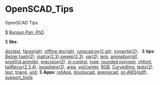 # OpenSCAD_Tips
OpenSCAD Tips

[$](http://forum.openscad.org/mailing_list/MailingListOptions.jtp?forum=1) <u>Runsun Pan, PhD</u>  

$ **libs**:

[doctest](https://github.com/runsun/openscad_doctest), [faces](http://forum.openscad.org/A-faces-function-for-simple-polyhedrons-td12809.html)([git](https://github.com/runsun/faces.scad)), [offline doc](http://forum.openscad.org/Use-openscad-offliner-for-offline-documentation-td13096.html
)([git](https://github.com/runsun/openscad_offliner)), [runscad.py](http://forum.openscad.org/Animating-gif-with-3D-rotation-tp14011p14029.html)([2](http://forum.openscad.org/Symmetrical-Rotation-tp14062p14075.html),[git](https://gist.github.com/runsun/995250a8002386ab9abc)), [synwrite](http://forum.openscad.org/Happy-New-Year-OpenSCAD-syntax-lexer-for-SynWrite-td15402.html)([2](http://www.thingiverse.com/thing:1237864));   $ **tips**: [Bezier](http://forum.openscad.org/Can-you-sweep-a-object-with-fingers-tp19057p19309.html),[hash](http://forum.openscad.org/parameterized-models-td8303.html#a8306)([2](http://forum.openscad.org/Can-I-get-some-code-review-up-in-here-tp12341p12355.html)), [matrix](http://www.thingiverse.com/thing:10249/#files)([2](http://forum.openscad.org/restrict-hull-function-to-one-or-two-dimensions-tp16696p16722.html),[3](https://github.com/lhartmann/openscad_m4lib/blob/master/m4.scad)),[sweep](http://forum.openscad.org/Two-annoyances-td12935i20.html#a13110)([2](http://forum.openscad.org/Vertex-arrays-tp15876p15969.html),[3](http://forum.openscad.org/file/n18324/sweep2.scad)), [var](http://forum.openscad.org/Ignoring-unknown-variable-issue-tp13156p13321.html)([2](http://forum.openscad.org/Special-Variables-tp14477p14512.html)), [lerp](http://forum.openscad.org/Irregular-mesh-generated-tp13765p13779.html ), [animation](http://forum.openscad.org/About-animation-just-for-the-record-just-for-Windows-users-td16733.html)([gif](
http://forum.openscad.org/Animating-gif-with-3D-rotation-tp14011.html), [prodVid](
http://forum.openscad.org/Product-Video-produced-with-OpenSCAD-td15783.html),[animlib](
http://forum.openscad.org/Animation-Motion-Library-td17196.html)), [precision](
http://forum.openscad.org/Inconsistent-conversion-of-floating-number-to-string-at-7th-significant-digit-tp14350.html)([2](
http://forum.openscad.org/Simple-addition-of-numbers-introduces-error-td14408.html)), [xl-control](
http://forum.openscad.org/Parameterlist-Excel-export-to-OpenSCAD-tp15363p15367.html), [type](
http://forum.openscad.org/Determining-what-data-type-a-variable-is-holding-tp16111p16126.html), [rounded polygon](
http://forum.openscad.org/Script-to-replicate-hull-and-minkoswki-for-CSG-export-import-into-FreeCAD-td16537.html), [chfont](
http://forum.openscad.org/How-to-write-a-texture-to-a-face-Solid-in-a-geometric-model-tp16718p16753.html), [tailRecur](
http://forum.openscad.org/Simple-polygon-triangulation-tp16755p16941.html)([2](http://forum.openscad.org/Simple-polygon-triangulation-tp16755p16962.html),[3](http://forum.openscad.org/Tail-recursion-td17040.html),[4](http://forum.openscad.org/Simple-polygon-triangulation-tp16755p16941.html)), [isosphere](http://forum.openscad.org/New-Algorithm-for-Spheres-tp13306p17062.html)([2](http://blog.andreaskahler.com/2009/06/creating-icosphere-mesh-in-code.html)), [area](http://forum.openscad.org/Easy-way-to-get-the-area-of-a-polygon-tp17045p17055.html), [vol/center](http://forum.openscad.org/Volume-and-Center-of-mass-td15421.html), [RGB](http://forum.openscad.org/An-HSV-HSB-to-RGB-Color-function-in-OpenSCAD-td9835.html), [CurvedImg](http://forum.openscad.org/Images-on-curved-cylindrical-surface-td17823.html), [tests](http://forum.openscad.org/Clarifying-behaviors-tp18492p18507.html)([2](http://forum.openscad.org/tests-in-OpenSCAD-td8978.html)), [text](http://forum.openscad.org/Wrapping-text-around-a-complex-geometry-tc18145.html), [triang](http://forum.openscad.org/Simple-polygon-triangulation-td16755.html), [unit](http://forum.openscad.org/Output-inch-hardware-sizes-td19204.html); $ **Apps**: [rollApp](https://www.rollapp.com/launch/openscad), [blockscad](https://blockscad.einsteinsworkshop.com/), [openjscad](http://www.openjscad.org/), [on AWS](http://forum.openscad.org/Running-OpenSCAD-on-an-Amazon-AWS-EC2-server-td9544.html)([pdf](http://files.openscad.org/public/OpenSCAD%20on%20EC2.pdf)), [support_tools](http://www.shapeoko.com/wiki/index.php/OpenSCAD#Other_Support_Tools
)
